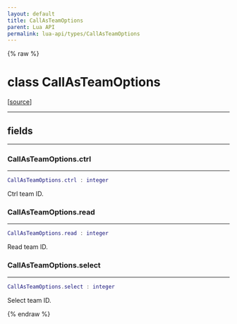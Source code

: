```yaml
---
layout: default
title: CallAsTeamOptions
parent: Lua API
permalink: lua-api/types/CallAsTeamOptions
---
```


{% raw %}

# class CallAsTeamOptions





[<a href="https://github.com/beyond-all-reason/RecoilEngine/blob/b29554ca8a91605fa235eafe60ad740783359665/rts/Lua/LuaHandleSynced.cpp#L2514-L2519" target="_blank">source</a>]







---



## fields
---

### CallAsTeamOptions.ctrl
---
```lua
CallAsTeamOptions.ctrl : integer
```



Ctrl team ID.








### CallAsTeamOptions.read
---
```lua
CallAsTeamOptions.read : integer
```



Read team ID.








### CallAsTeamOptions.select
---
```lua
CallAsTeamOptions.select : integer
```



Select team ID.










{% endraw %}